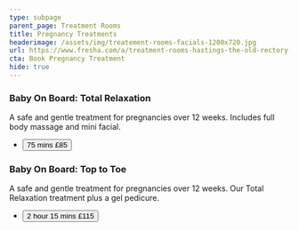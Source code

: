 ```yaml
---
type: subpage
parent_page: Treatment Rooms
title: Pregnancy Treatments
headerimage: /assets/img/treatement-rooms-facials-1200x720.jpg
url: https://www.fresha.com/a/treatment-rooms-hastings-the-old-rectory-harold-road-uk-cro1x5rw?pId=86052
cta: Book Pregnancy Treatment
hide: true
---
```

### Baby On Board: Total Relaxation

A safe and gentle treatment for pregnancies over 12 weeks. Includes full body massage and mini facial.

* <a href="https://www.fresha.com/a/treatment-rooms-hastings-the-old-rectory-harold-road-uk-cro1x5rw?pId=86052"><button>75 mins £85</button></a>

### Baby On Board: Top to Toe

A safe and gentle treatment for pregnancies over 12 weeks. Our Total Relaxation treatment plus a gel pedicure.

* <a href="https://www.fresha.com/a/treatment-rooms-hastings-the-old-rectory-harold-road-uk-cro1x5rw?pId=86052"><button>2 hour 15 mins £115</button></a>
